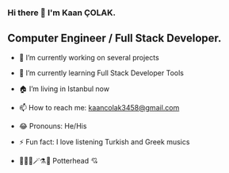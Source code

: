 ### Hi there 👋 I'm Kaan ÇOLAK.

## Computer Engineer / Full Stack Developer.

- 🔭 I’m currently working on several projects
- 🌱 I’m currently learning Full Stack Developer Tools
- 🏠 I’m living in Istanbul now
- 📫 How to reach me: kaancolak3458@gmail.com
- 😂 Pronouns: He/His
- ⚡ Fun fact: I love listening Turkish and Greek musics

- 🏰👨‍🏫🪄⚗️🐍 Potterhead 💘

